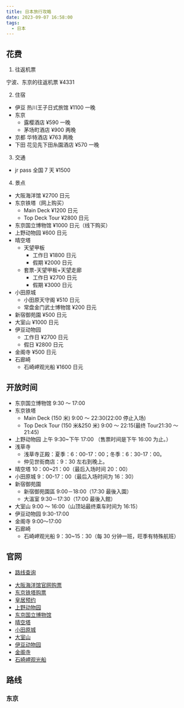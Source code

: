 ```yaml
---
title: 日本旅行攻略
date: 2023-09-07 16:58:00
tags:
  - 日本
---
```


## 花费

1. 往返机票

宁波、东京的往返机票 ¥4331

2. 住宿

- 伊豆 热川王子日式旅馆 ¥1100 一晚
- 东京
  - 露樱酒店 ¥590 一晚
  - 茅场町酒店 ¥900 两晚
- 京都 华特酒店 ¥763 两晚
- 下田 花见先下田糸園酒店 ¥570 一晚

3. 交通

- jr pass 全国 7 天 ¥1500

4. 景点

- 大阪海洋馆 ¥2700 日元
- 东京铁塔（网上购买）
  - Main Deck ¥1200 日元
  - Top Deck Tour ¥2800 日元
- 东京国立博物馆 ¥1000 日元（线下购买）
- 上野动物园 ¥600 日元
- 晴空塔
  - 天望甲板
    - 工作日 ¥1800 日元
    - 假期 ¥2000 日元
  - 套票-天望甲板+天望走廊
    - 工作日 ¥2700 日元
    - 假期 ¥3000 日元
- 小田原城
  - 小田原天守阁 ¥510 日元
  - 常盘金门武士博物馆 ¥200 日元
- 新宿御苑園 ¥500 日元
- 大室山 ¥1000 日元
- 伊豆动物园
  - 工作日 ¥2700 日元
  - 假日 ¥2800 日元
- 金阁寺 ¥500 日元
- 石廊崎
  - 石崎岬观光船 ¥1600 日元

## 开放时间

- 东京国立博物馆 9:30 ～ 17:00
- 东京铁塔
  - Main Deck (150 米) 9:00 ～ 22:30(22:00 停止入场)
  - Top Deck Tour (150 米&250 米) 9:00 ～ 22:15(最终 Tour21:30 ～ 21:45)
- 上野动物园 上午 9:30~下午 17:00 （售票时间是下午 16:00 为止。）
- 浅草寺
  - 浅草寺正殿：夏季：6：00-17：00；冬季：6：30-17：00。
  - 仲见世街商店：9：30 左右到晚上。
- 晴空塔 10：00~21：00（最后入场时间 20：00）
- 小田原城 9：00-17：00（最后入场时间为 16：30）
- 新宿御苑園
  - 新宿御苑園區 9:00－18:00（17:30 最後入園）
  - 大溫室 9:30－17:30（17:00 最後入館）
- 大室山 9:00 ～ 16:00（山顶站最终乘车时间为 16:15）
- 伊豆动物园 9:30-17:00
- 金阁寺 9:00〜17:00
- 石廊崎
  - 石崎岬观光船 9：30~15：30（每 30 分钟一班，旺季有特殊航班）

## 官网

- [路线查询](https://world.jorudan.co.jp/mln/zh-cn/?sub_lang=nosub)

* [大阪海洋馆官网购票](https://www.kaiyukan.com/language/chinese_traditional/ticket.html)
* [东京铁塔购票](https://www.tokyotower.co.jp/cn/price/)
* [皇居预约](https://sankan.kunaicho.go.jp/multilingual/information.html#sankan1)
* [上野动物园](https://www.tokyo-zoo.net/chinese/ueno/index.html)
* [东京国立博物馆](https://www.tnm.jp/modules/r_free_page/index.php?id=113#ticket)
* [晴空塔](https://www.tokyo-skytree.jp/)
* [小田原城](https://odawaracastle.com/news/kaikanjokyo.html)
* [大室山](https://omuroyama.com/index_cn/information_cn/)
* [伊豆动物园](https://izushaboten.com/information/)
* [金阁寺](https://www.shokoku-ji.jp/zh/kinkakuji/)
* [石崎岬观光船](http://www.izu-kamori.jp/izu-cruise/)

## 路线

### 东京
